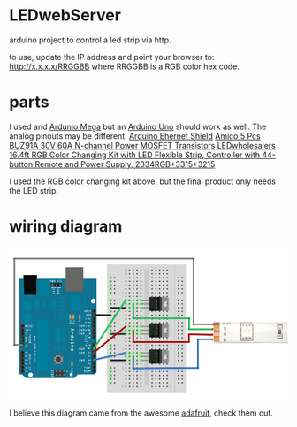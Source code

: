LEDwebServer
============

arduino project to control a led strip via http.

to use, update the IP address and point your browser to: http://x.x.x.x/RRGGBB
where RRGGBB is a RGB color hex code.

parts
=====

I used and [Ardunio Mega](http://www.amazon.com/Arduino-MEGA-2560-Board/dp/B009GEUQN2) but an [Arduino Uno](http://www.amazon.com/Arduino-UNO-board-DIP-ATmega328P) should work as well. The analog pinouts may be different.
[Arduino Ehernet Shield](http://www.amazon.com/Arduino-Ethernet-Shield-R3/dp/B006UT97FE)
[Amico 5 Pcs BUZ91A 30V 60A N-channel Power MOSFET Transistors](http://www.amazon.com/gp/product/B0087YK0CO)
[LEDwholesalers 16.4ft RGB Color Changing Kit with LED Flexible Strip, Controller with 44-button Remote and Power Supply, 2034RGB+3315+3215](http://www.amazon.com/gp/product/B0040FJ27S)

I used the RGB color changing kit above, but the final product only needs the LED strip.

wiring diagram
==============

![diagram](ledstripfet.gif)

I believe this diagram came from the awesome [adafruit](http://www.adafruit.com), check them out.

